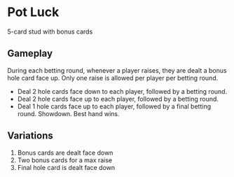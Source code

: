 # Pot Luck

5-card stud with bonus cards

## Gameplay

During each betting round, whenever a player raises, they are dealt a bonus hole card face up. Only one raise is allowed per player per betting round.

* Deal 2 hole cards face down to each player, followed by a betting round.
* Deal 2 hole cards face up to each player, followed by a betting round.
* Deal 1 hole cards face up to each player, followed by a final betting round. Showdown. Best hand wins.

## Variations
1. Bonus cards are dealt face down
2. Two bonus cards for a max raise
3. Final hole card is dealt face down
